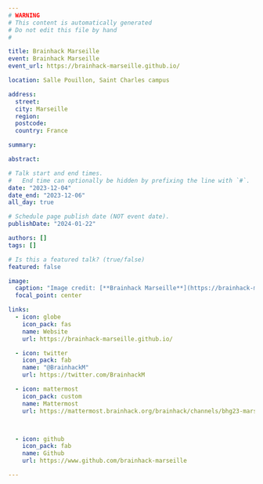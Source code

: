 ```yaml
---
# WARNING
# This content is automatically generated
# Do not edit this file by hand
#

title: Brainhack Marseille
event: Brainhack Marseille
event_url: https://brainhack-marseille.github.io/

location: Salle Pouillon, Saint Charles campus

address:
  street: 
  city: Marseille
  region: 
  postcode: 
  country: France

summary: 

abstract: 

# Talk start and end times.
#   End time can optionally be hidden by prefixing the line with `#`.
date: "2023-12-04"
date_end: "2023-12-06"
all_day: true

# Schedule page publish date (NOT event date).
publishDate: "2024-01-22"

authors: []
tags: []

# Is this a featured talk? (true/false)
featured: false

image:
  caption: "Image credit: [**Brainhack Marseille**](https://brainhack-marseille.github.io/)"
  focal_point: center

links:
  - icon: globe
    icon_pack: fas
    name: Website
    url: https://brainhack-marseille.github.io/

  - icon: twitter
    icon_pack: fab
    name: "@BrainhackM"
    url: https://twitter.com/BrainhackM

  - icon: mattermost
    icon_pack: custom
    name: Mattermost
    url: https://mattermost.brainhack.org/brainhack/channels/bhg23-marseille



  - icon: github
    icon_pack: fab
    name: Github
    url: https://www.github.com/brainhack-marseille

---
```


